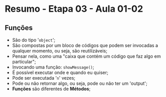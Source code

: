 # Resumo - Etapa 03 - Aula 01-02

## Funções

-  São do tipo '``object``';
-  São compostas por um bloco de códigos que podem ser invocadas a qualquer momento, ou seja, são reutilizáveis;
- Pensar nela, como uma "caixa que contém um código que faz algo em particular";
- Invocando uma função: ``showMessage()``;
- É possível executar onde e quando eu quiser;
- Pode ser executada '``n``' vezes;
- Pode ou não retornar algo, ou seja, pode ou não ter um 'output';
- **Funções** são diferentes de **Métodos**;